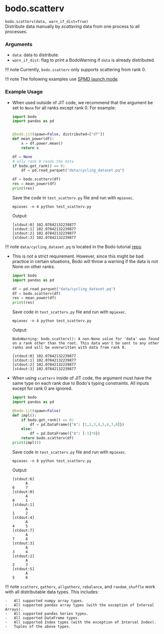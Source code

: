 # bodo.scatterv

`bodo.scatterv(data, warn_if_dist=True)`
<br>
Distribute data manually by *scattering* data from one process to all processes.

### Arguments

- `data`: data to distribute.
- `warn_if_dist`: flag to print a BodoWarning if `data` is already distributed.

!!! note
Currently, `bodo.scatterv` only supports scattering from rank 0.

!!! note
The following examples use [SPMD launch mode](../../bodo_parallelism/bodo_parallelism_basics.md#spmd).

### Example Usage

- When used outside of JIT code, we recommend that the argument be set to `None` for all ranks except rank 0.
  For example:

  ```py
  import bodo
  import pandas as pd


  @bodo.jit(spawn=False, distributed=["df"])
  def mean_power(df):
      x = df.power.mean()
      return x

  df = None
  # only rank 0 reads the data
  if bodo.get_rank() == 0:
      df = pd.read_parquet("data/cycling_dataset.pq")

  df = bodo.scatterv(df)
  res = mean_power(df)
  print(res)
  ```

  Save the code in `test_scatterv.py` file and run with `mpiexec`.

  ```shell
  mpiexec -n 4 python test_scatterv.py
  ```

  Output:

  ```console
  [stdout:0] 102.07842132239877
  [stdout:1] 102.07842132239877
  [stdout:2] 102.07842132239877
  [stdout:3] 102.07842132239877
  ```

!!! note
`data/cycling_dataset.pq` is located in the Bodo tutorial
[repo](https://github.com/bodo-ai/Bodo-tutorial).

- This is not a strict requirement. However, since this might be bad practice in certain situations,
  Bodo will throw a warning if the data is not None on other ranks.

  ```py
  import bodo
  import pandas as pd

  df = pd.read_parquet("data/cycling_dataset.pq")
  df = bodo.scatterv(df)
  res = mean_power(df)
  print(res)
  ```

  Save code in `test_scatterv.py` file and run with `mpiexec`.

  ```shell
  mpiexec -n 4 python test_scatterv.py
  ```

  Output:

  ```console
  BodoWarning: bodo.scatterv(): A non-None value for 'data' was found on a rank other than the root. This data won't be sent to any other ranks and will be overwritten with data from rank 0.

  [stdout:0] 102.07842132239877
  [stdout:1] 102.07842132239877
  [stdout:2] 102.07842132239877
  [stdout:3] 102.07842132239877
  ```

- When using `scatterv` inside of JIT code, the argument must have the same type on each rank due to Bodo's typing constraints.
  All inputs except for rank 0 are ignored.

  ```py
  import bodo
  import pandas as pd

  @bodo.jit(spawn=False)
  def impl():
      if bodo.get_rank() == 0:
          df = pd.DataFrame({"A": [1,2,3,4,5,6,7,8]})
      else:
          df = pd.DataFrame({"A": [-1]*8})
      return bodo.scatterv(df)
  print(impl())
  ```

  Save code in `test_scatterv.py` file and run with `mpiexec`.

  ```shell
  mpiexec -n 8 python test_scatterv.py
  ```

  Output:

  ```console
  [stdout:6]
        A
  6     7
  [stdout:0]
        A
  0     1
  [stdout:1]
        A
  1     2
  [stdout:4]
        A
  4     5
  [stdout:7]
        A
  7     8
  [stdout:3]
        A
  3     4
  [stdout:2]
        A
  2     3
  [stdout:5]
        A
  5     6
  ```

!!! note
`scatterv`, `gatherv`, `allgatherv`, `rebalance`, and `random_shuffle` work with all distributable data types. This includes:

```
-   All supported numpy array types.
-   All supported pandas array types (with the exception of Interval Arrays).
-   All supported pandas Series types.
-   All supported DataFrame types.
-   All supported Index types (with the exception of Interval Index).
-   Tuples of the above types.
```
